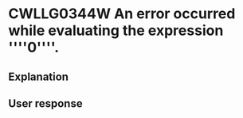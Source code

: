 # CWLLG0344W An error occurred while evaluating the expression ''''0''''.

## Explanation

## User response